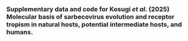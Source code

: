 ### Supplementary data and code for Kosugi *et al.* (2025) Molecular basis of sarbecovirus evolution and receptor tropism in natural hosts, potential intermediate hosts, and humans.

